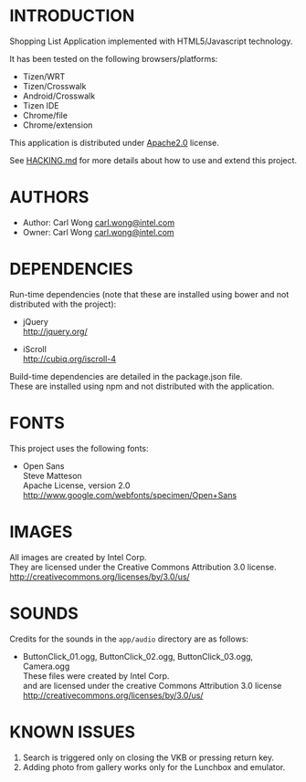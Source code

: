 # INTRODUCTION
Shopping List Application implemented with HTML5/Javascript technology.

It has been tested on the following browsers/platforms:
* Tizen/WRT
* Tizen/Crosswalk
* Android/Crosswalk
* Tizen IDE
* Chrome/file
* Chrome/extension

This application is distributed under [Apache2.0](http://www.apache.org/licenses/LICENSE-2.0.html) license.

See [HACKING.md](https://github.com/01org/webapps-annex/blob/maxw-readme/HACKING.md) for more details about how to use and extend this project.

# AUTHORS
* Author: Carl Wong <carl.wong@intel.com>
* Owner: Carl Wong <carl.wong@intel.com>

# DEPENDENCIES
Run-time dependencies (note that these are installed using bower and not distributed with the project):

* jQuery<br/>
http://jquery.org/

* iScroll<br/>
http://cubiq.org/iscroll-4

Build-time dependencies are detailed in the package.json file.<br/>
These are installed using npm and not distributed with the application.

# FONTS
This project uses the following fonts:

* Open Sans<br/>
Steve Matteson<br/>
Apache License, version 2.0<br/>
http://www.google.com/webfonts/specimen/Open+Sans

# IMAGES
All images are created by Intel Corp.<br/>
They are licensed under the Creative Commons Attribution 3.0 license.<br/>
http://creativecommons.org/licenses/by/3.0/us/

# SOUNDS
Credits for the sounds in the `app/audio` directory are as follows:

* ButtonClick_01.ogg, ButtonClick_02.ogg, ButtonClick_03.ogg, Camera.ogg<br/>
These files were created by Intel Corp.<br/>
and are licensed under the creative Commons Attribution 3.0 license<br/>
http://creativecommons.org/licenses/by/3.0/us/

# KNOWN ISSUES
1) Search is triggered only on closing the VKB or pressing return key.
2) Adding photo from gallery works only for the Lunchbox and emulator.
